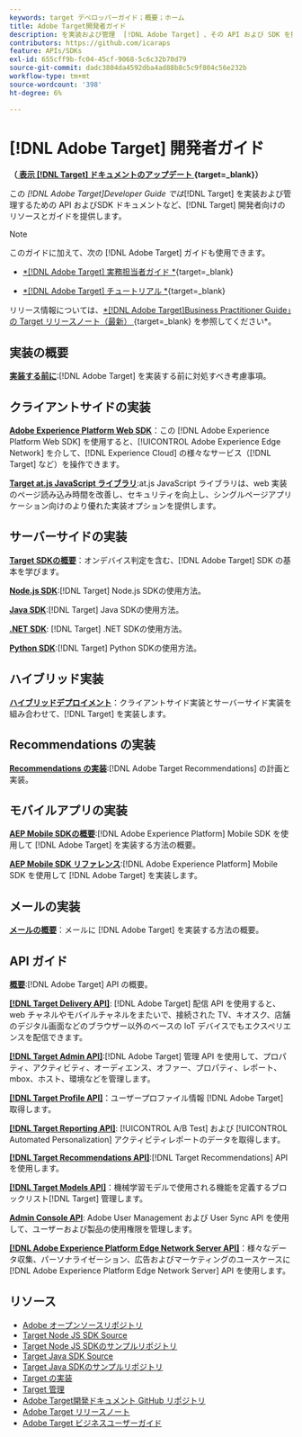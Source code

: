 ```yaml
---
keywords: target デベロッパーガイド；概要；ホーム
title: Adobe Target開発者ガイド
description: を実装および管理  [!DNL Adobe Target] 、その API および SDK を操作する方法
contributors: https://github.com/icaraps
feature: APIs/SDKs
exl-id: 655cff9b-fc04-45cf-9068-5c6c32b70d79
source-git-commit: dadc3804da4592dba4ad88b8c5c9f804c56e232b
workflow-type: tm+mt
source-wordcount: '398'
ht-degree: 6%

---
```


# [!DNL Adobe Target] 開発者ガイド

**（[ 表示  [!DNL Target]  ドキュメントのアップデート ](https://experienceleague.adobe.com/docs/target/using/release-notes/doc-change.html?lang=ja){target=_blank}）**

この *[!DNL Adobe Target]Developer Guide では*[!DNL Target] を実装および管理するための API およびSDK ドキュメントなど、[!DNL Target] 開発者向けのリソースとガイドを提供します。

>[!NOTE]
>
>このガイドに加えて、次の [!DNL Adobe Target] ガイドも使用できます。
>
>* [*[!DNL Adobe Target] 実務担当者ガイド *](https://experienceleague.adobe.com/docs/target/using/target-home.html?lang=ja){target=_blank}
>
>* [*[!DNL Adobe Target] チュートリアル *](https://experienceleague.adobe.com/docs/target-learn/tutorials/overview.html?lang=ja){target=_blank}
>
>リリース情報については、[*[!DNL Adobe Target]Business Practitioner Guide」の Target リリースノート（最新） ](https://experienceleague.adobe.com/docs/target/using/release-notes/release-notes.html?lang=ja){target=_blank} を参照してください*。

## 実装の概要

**[実装する前に](/help/dev/before-implement/considerations-before-you-implement-target.md)**:[!DNL Adobe Target] を実装する前に対処すべき考慮事項。

## クライアントサイドの実装

[**Adobe Experience Platform Web SDK**](/help/dev/implement/client-side/aep-web-sdk.md)：この [!DNL Adobe Experience Platform Web SDK] を使用すると、[!UICONTROL Adobe Experience Edge Network] を介して、[!DNL Experience Cloud] の様々なサービス（[!DNL Target] など）を操作できます。

[**Target at.js JavaScript ライブラリ**](/help/dev/implement/client-side/overview.md):at.js JavaScript ライブラリは、web 実装のページ読み込み時間を改善し、セキュリティを向上し、シングルページアプリケーション向けのより優れた実装オプションを提供します。

## サーバーサイドの実装

[**Target SDKの概要**](implement/server-side/server-side-overview.md)：オンデバイス判定を含む、[!DNL Adobe Target] SDK の基本を学びます。

[**Node.js SDK**](implement/server-side/node-js/overview.md):[!DNL Target] Node.js SDKの使用方法。

[**Java SDK**](implement/server-side/java/overview.md):[!DNL Target] Java SDKの使用方法。

[**.NET SDK**](implement/server-side/net/overview.md): [!DNL Target] .NET SDKの使用方法。

[**Python SDK**](implement/server-side/python/overview.md):[!DNL Target] Python SDKの使用方法。

## ハイブリッド実装

[**ハイブリッドデプロイメント**](implement/hybrid/hybrid-overview.md)：クライアントサイド実装とサーバーサイド実装を組み合わせて、[!DNL Target] を実装します。

## Recommendations の実装

[**Recommendations の実装**](implement/recommendations/recommendations.md):[!DNL Adobe Target Recommendations] の計画と実装。

## モバイルアプリの実装

[**AEP Mobile SDKの概要**](implement/mobile/overview.md):[!DNL Adobe Experience Platform] Mobile SDK を使用して [!DNL Adobe Target] を実装する方法の概要。

[**AEP Mobile SDK リファレンス**](https://developer.adobe.com/client-sdks/documentation/):[!DNL Adobe Experience Platform] Mobile SDK を使用して [!DNL Adobe Target] を実装します。

## メールの実装

[**メールの概要**](implement/email/overview.md)：メールに [!DNL Adobe Target] を実装する方法の概要。

## API ガイド

[**概要**](before-administer/target-api-overview.md):[!DNL Adobe Target] API の概要。

[**[!DNL Target Delivery API]**](/help/dev/implement/delivery-api/overview.md): [!DNL Adobe Target] 配信 API を使用すると、web チャネルやモバイルチャネルをまたいで、接続された TV、キオスク、店舗のデジタル画面などのブラウザー以外のベースの IoT デバイスでもエクスペリエンスを配信できます。

[**[!DNL Target Admin API]**](administer/admin-api/admin-api-overview-new.md):[!DNL Adobe Target] 管理 API を使用して、プロパティ、アクティビティ、オーディエンス、オファー、プロパティ、レポート、mbox、ホスト、環境などを管理します。

[**[!DNL Target Profile API]**](/help/dev/administer/profile-api/profiles-api.md)：ユーザープロファイル情報 [!DNL Adobe Target] 取得します。

[**[!DNL Target Reporting API]**](https://developer.adobe.com/target/administer/admin-api/#tag/Reports): [!UICONTROL A/B Test] および [!UICONTROL Automated Personalization] アクティビティレポートのデータを取得します。

[**[!DNL Target Recommendations API]**](https://developer.adobe.com/target/administer/recommendations-api/):[!DNL Target Recommendations] API を使用します。

[**[!DNL Target Models API]**](administer/models-api/models-api-overview.md)：機械学習モデルで使用される機能を定義するブロックリスト[!DNL Target] 管理します。

[**Admin Console API**](https://developer.adobe.com/umapi/): Adobe User Management および User Sync API を使用して、ユーザーおよび製品の使用権限を管理します。

[**[!DNL Adobe Experience Platform Edge Network Server API]**](https://experienceleague.adobe.com/docs/experience-platform/edge-network-server-api/overview.html?lang=ja)：様々なデータ収集、パーソナライゼーション、広告およびマーケティングのユースケースに [!DNL Adobe Experience Platform Edge Network Server] API を使用します。

## リソース

* [Adobe オープンソースリポジトリ ](https://github.com/adobe)
* [Target Node JS SDK Source](https://github.com/adobe/target-nodejs-sdk)
* [Target Node JS SDKのサンプルリポジトリ ](https://github.com/adobe/target-nodejs-sdk-samples)
* [Target Java SDK Source](https://github.com/adobe/target-java-sdk)
* [Target Java SDKのサンプルリポジトリ ](https://github.com/adobe/target-java-sdk-samples)
* [Target の実装](./before-implement/prepare-to-implement-target.md)
* [Target 管理](./before-administer/target-api-overview.md)
* [Adobe Target開発ドキュメント GitHub リポジトリ ](https://github.com/AdobeDocs/target-developers)
* [Adobe Target リリースノート ](https://experienceleague.adobe.com/docs/target/using/release-notes/release-notes.html?lang=ja)
* [Adobe Target ビジネスユーザーガイド ](https://experienceleague.adobe.com/docs/target/using/target-home.html?lang=ja)

